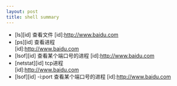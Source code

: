 ```yaml
---
layout: post
title: shell summary
---
```

* [ls][id] 查看文件
  [id]:http://www.baidu.com
* [ps][id]  查看进程   
  [id]:http://www.baidu.com
* [lsof][id]  查看某个端口号的进程
  [id]:http://www.baidu.com
* [netstat][id] tcp进程   
  [id]:http://www.baidu.com
* [lsof][id] -i:port 查看某个端口号的进程
  [id]:http://www.baidu.com


    

